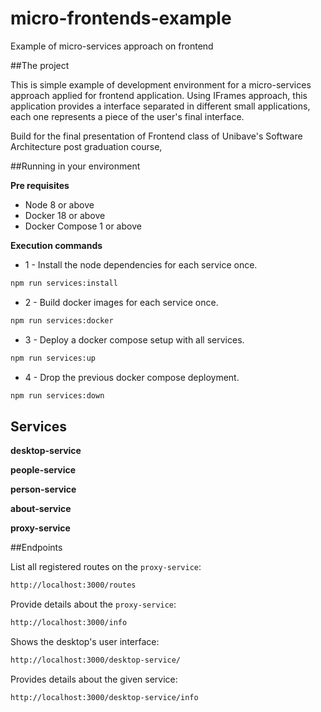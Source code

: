 # micro-frontends-example
Example of micro-services approach on frontend

##The project

This is simple example of development environment for a micro-services approach applied for frontend application.
Using IFrames approach, this application provides a interface separated in different small applications, each one represents
a piece of the user's final interface.

Build for the final presentation of Frontend class of Unibave's Software Architecture post graduation course,

##Running in your environment

**Pre requisites**

* Node 8 or above
* Docker 18 or above
* Docker Compose 1 or above

**Execution commands**

* 1 - Install the node dependencies for each service once.
``` sh
npm run services:install
```

* 2 - Build docker images for each service once.
``` sh
npm run services:docker
```

* 3 - Deploy a docker compose setup with all services.
``` sh
npm run services:up
```

* 4 - Drop the previous docker compose deployment.
``` sh
npm run services:down
```

## Services

**desktop-service**

**people-service**

**person-service**

**about-service**

**proxy-service**

##Endpoints

List all registered routes on the `proxy-service`:
``` sh
http://localhost:3000/routes
```

Provide details about the `proxy-service`:
``` sh
http://localhost:3000/info
```

Shows the desktop's user interface:
``` sh
http://localhost:3000/desktop-service/
```

Provides details about the given service:
``` sh
http://localhost:3000/desktop-service/info
```